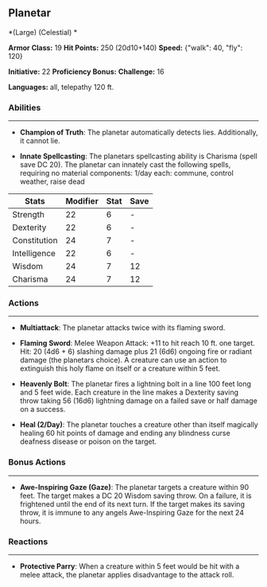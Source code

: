 ## Planetar
*(Large) (Celestial) *

**Armor Class:** 19
**Hit Points:** 250 (20d10+140)
**Speed:** {"walk": 40, "fly": 120}

**Initiative:** 22
**Proficiency Bonus:**
**Challenge:** 16

**Languages:** all, telepathy 120 ft.

### Abilities
 --- 
- **Champion of Truth**: The planetar automatically detects lies. Additionally, it cannot lie.

- **Innate Spellcasting**: The planetars spellcasting ability is Charisma (spell save DC 20). The planetar can innately cast the following spells, requiring no material components: 1/day each: commune, control weather, raise dead



| Stats | Modifier | Stat | Save
| ---- | ---- | ---- | ---- |
| Strength | 22 | 6 | - |
| Dexterity | 22 | 6 | - |
| Constitution | 24 | 7 | - |
| Intelligence | 22 | 6 | - |
| Wisdom | 24 | 7 | 12 |
| Charisma | 24 | 7 | 12 |

### Actions
 --- 
- **Multiattack**: The planetar attacks twice with its flaming sword.

- **Flaming Sword**: Melee Weapon Attack: +11 to hit  reach 10 ft.  one target. Hit: 20 (4d6 + 6) slashing damage plus 21 (6d6) ongoing fire or radiant damage (the planetars choice). A creature can use an action to extinguish this holy flame on itself or a creature within 5 feet.

- **Heavenly Bolt**: The planetar fires a lightning bolt in a line 100 feet long and 5 feet wide. Each creature in the line makes a Dexterity saving throw  taking 56 (16d6) lightning damage on a failed save  or half damage on a success.

- **Heal (2/Day)**: The planetar touches a creature other than itself  magically healing 60 hit points of damage and ending any blindness  curse  deafness  disease  or poison on the target.

### Bonus Actions
 --- 
- **Awe-Inspiring Gaze (Gaze)**: The planetar targets a creature within 90 feet. The target makes a DC 20 Wisdom saving throw. On a failure, it is frightened until the end of its next turn. If the target makes its saving throw, it is immune to any angels Awe-Inspiring Gaze for the next 24 hours.

### Reactions
 --- 
- **Protective Parry**: When a creature within 5 feet would be hit with a melee attack, the planetar applies disadvantage to the attack roll.

